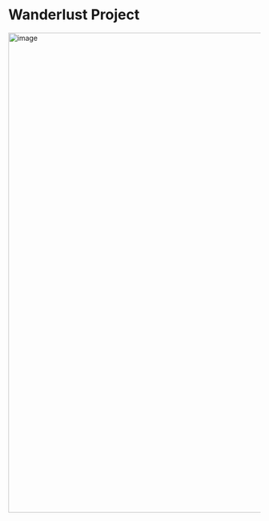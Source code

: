 # Wanderlust Project

<img width="958" alt="image" src="https://github.com/user-attachments/assets/e328ebf0-109b-4eba-829c-8144cecc45ac" />
